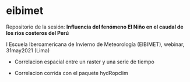 # eibimet
Repositorio de la sesión: **Influencia del fenómeno El Niño en el caudal de los ríos costeros del Perú** <p>
I Escuela Iberoamericana de Invierno de Meteorología (EIBIMET), webinar,  31may2021 (Lima) <p>
  - Correlacion espacial entre un raster y una serie de tiempo <p>
  - Correlacion corrida con el paquete hydRopclim
  


